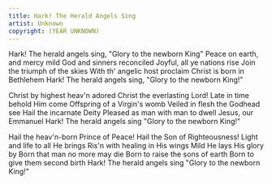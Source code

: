 ```yaml
---
title: Hark! The Herald Angels Sing
artist: Unknown
copyright: (YEAR UNKNOWN)
---
```


Hark! The herald angels sing,
"Glory to the newborn King"
Peace on earth, and mercy mild
God and sinners reconciled
Joyful, all ye nations rise
Join the triumph of the skies
With th' angelic host proclaim
Christ is born in Bethlehem
Hark! The herald angels sing,
"Glory to the newborn King!"

Christ by highest heav'n adored
Christ the everlasting Lord!
Late in time behold Him come
Offspring of a Virgin's womb
Veiled in flesh the Godhead see
Hail the incarnate Deity
Pleased as man with man to dwell
Jesus, our Emmanuel
Hark! The herald angels sing
"Glory to the newborn King!"

Hail the heav'n-born Prince of Peace!
Hail the Son of Righteousness!
Light and life to all He brings
Ris'n with healing in His wings
Mild He lays His glory by
Born that man no more may die
Born to raise the sons of earth
Born to give them second birth
Hark! The herald angels sing
"Glory to the newborn King!"